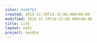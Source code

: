 ```yaml
---
color: #a687b2
created: 2015-11-19T14:15:00.000+08:00
modified: 2015-11-19T14:17:00.000+08:00
title: Life
layout: wiki
project: nendhe
---
```


